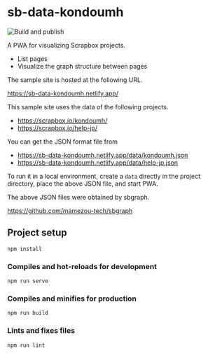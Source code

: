 # sb-data-kondoumh
![Build and publish](https://github.com/kondoumh/sb-data-kondoumh/workflows/Build%20and%20publish/badge.svg)

A PWA for visualizing Scrapbox projects.

- List pages
- Visualize the graph structure between pages

The sample site is hosted at the following URL.

https://sb-data-kondoumh.netlify.app/

This sample site uses the data of the following projects.

- https://scrapbox.io/kondoumh/
- https://scrapbox.io/help-jp/

You can get the JSON format file from

- https://sb-data-kondoumh.netlify.app/data/kondoumh.json
- https://sb-data-kondoumh.netlify.app/data/help-jp.json

To run it in a local environment, create a `data` directly in the project directory, place the above JSON file, and start PWA.

The above JSON files were obtained by sbgraph.

https://github.com/mamezou-tech/sbgraph

## Project setup
```
npm install
```

### Compiles and hot-reloads for development
```
npm run serve
```

### Compiles and minifies for production
```
npm run build
```

### Lints and fixes files
```
npm run lint
```
